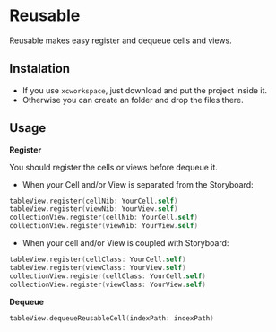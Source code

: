 # Reusable
Reusable makes easy register and dequeue cells and views.

## Instalation
  - If you use `xcworkspace`, just download and put the project inside it.
  - Otherwise you can create an folder and drop the files there.

## Usage
  
**Register**

You should register the cells or views before dequeue it.

- When your Cell and/or View is separated from the Storyboard:
```swift
tableView.register(cellNib: YourCell.self)
tableView.register(viewNib: YourView.self)
collectionView.register(cellNib: YourCell.self)
collectionView.register(viewNib: YourView.self)
```
- When your cell and/or View is coupled with Storyboard:
```swift
tableView.register(cellClass: YourCell.self)
tableView.register(viewClass: YourView.self)
collectionView.register(cellClass: YourCell.self)
collectionView.register(viewClass: YourView.self)
```

**Dequeue**

```swift
tableView.dequeueReusableCell(indexPath: indexPath)
```